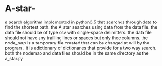 # A-star-
a search algorithm implemented in python3.5 that searches through data to find the shortest path.
the A_star searches using data from the data file.
the data file should be of type csv with single-space delimitters.
the data file should not have any trailling lines or spaces but only thee columns.
the node_map is a temporary file created that can be changed at will by the program .
it is adictionary of dictionaries that provide for a two way search.
both the nodemap and data files should be in the same directory as the a_star.py
